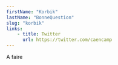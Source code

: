 ```yaml
---
firstName: "Korbik"
lastName: "BonneQuestion"
slug: "korbik"
links:
    - title: Twitter
      url: https://twitter.com/caencamp
---
```


A faire
